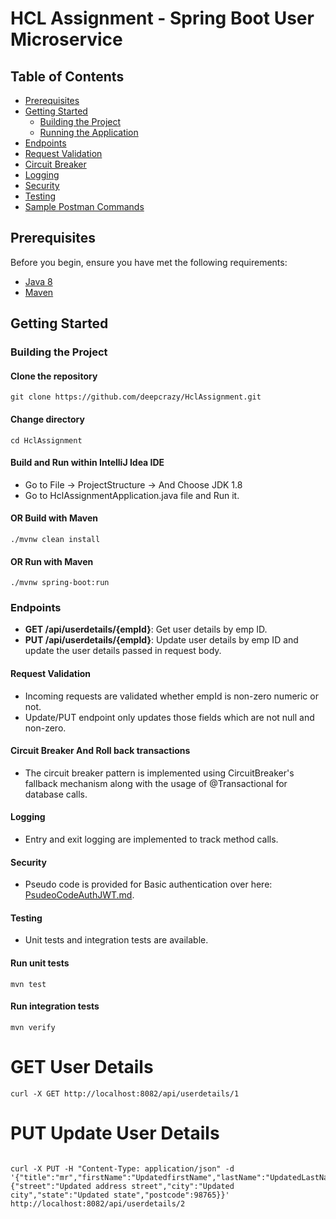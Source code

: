 # HCL Assignment - Spring Boot User Microservice

## Table of Contents

- [Prerequisites](#prerequisites)
- [Getting Started](#getting-started)
    - [Building the Project](#building-the-project)
    - [Running the Application](#running-the-application)
- [Endpoints](#endpoints)
- [Request Validation](#request-validation)
- [Circuit Breaker](#circuit-breaker)
- [Logging](#logging)
- [Security](#security)
- [Testing](#testing)
- [Sample Postman Commands](#sample-postman-commands)

## Prerequisites

Before you begin, ensure you have met the following requirements:

- [Java 8](https://adoptopenjdk.net/)
- [Maven](https://maven.apache.org/install.html)

## Getting Started

### Building the Project

#### Clone the repository
~~~
git clone https://github.com/deepcrazy/HclAssignment.git
~~~

#### Change directory
~~~
cd HclAssignment
~~~

#### Build and Run within IntelliJ Idea IDE
- Go to File -> ProjectStructure -> And Choose JDK 1.8
- Go to HclAssignmentApplication.java file and Run it.


#### OR Build with Maven
~~~
./mvnw clean install
~~~

#### OR Run with Maven
~~~
./mvnw spring-boot:run
~~~

### Endpoints

- **GET /api/userdetails/{empId}**: Get user details by emp ID.
- **PUT /api/userdetails/{empId}**: Update user details by emp ID and update the user details passed in request body.

#### Request Validation

- Incoming requests are validated whether empId is non-zero numeric or not.
- Update/PUT endpoint only updates those fields which are not null and non-zero.

#### Circuit Breaker And Roll back transactions

- The circuit breaker pattern is implemented using CircuitBreaker's fallback mechanism along with the usage of @Transactional for database calls.

#### Logging

- Entry and exit logging are implemented to track method calls.

#### Security

- Pseudo code is provided for Basic authentication over here: [PsudeoCodeAuthJWT.md](./PsudeoCodeAuthJWT.md).

#### Testing

- Unit tests and integration tests are available.

#### Run unit tests
~~~
mvn test
~~~

#### Run integration tests
~~~
mvn verify
~~~

# GET User Details
~~~
curl -X GET http://localhost:8082/api/userdetails/1
~~~

# PUT Update User Details
~~~

curl -X PUT -H "Content-Type: application/json" -d '{"title":"mr","firstName":"UpdatedfirstName","lastName":"UpdatedLastName","gender":"male","address":{"street":"Updated address street","city":"Updated city","state":"Updated state","postcode":98765}}' http://localhost:8082/api/userdetails/2
~~~
